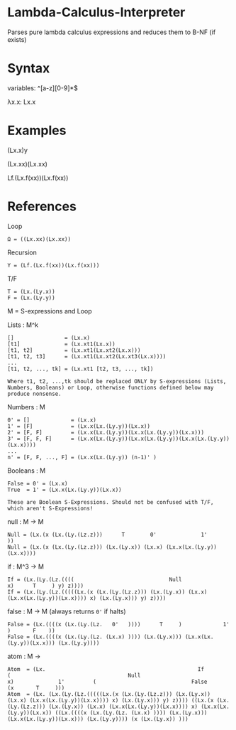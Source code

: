 # Lambda-Calculus-Interpreter
Parses pure lambda calculus expressions and reduces them to B-NF (if exists)


# Syntax
  
  variables: ^[a-z][0-9]*$

  λx.x:   Lx.x

# Examples

  (Lx.x)y

  (Lx.xx)(Lx.xx)

  Lf.(Lx.f(xx))(Lx.f(xx))


# References

Loop
~~~~~~~~~~~~~~~~~~~~~~~~~~~~~
Ω = ((Lx.xx)(Lx.xx))
~~~~~~~~~~~~~~~~~~~~~~~~~~~~~

Recursion
~~~~~~~~~~~~~~~~~~~~~~~~~~~~~
Y = (Lf.(Lx.f(xx))(Lx.f(xx)))
~~~~~~~~~~~~~~~~~~~~~~~~~~~~~

T/F
~~~~~~~~~~~~~~~~~~~~~~~~~~~~~
T = (Lx.(Ly.x))
F = (Lx.(Ly.y))
~~~~~~~~~~~~~~~~~~~~~~~~~~~~~


M = S-expressions and Loop


Lists : M^k
~~~~~~~~~~~~~~~~~~~~~~~~~~~~~
[]                = (Lx.x)
[t1]              = (Lx.xt1(Lx.x))
[t1, t2]          = (Lx.xt1(Lx.xt2(Lx.x)))
[t1, t2, t3]      = (Lx.xt1(Lx.xt2(Lx.xt3(Lx.x))))
...
[t1, t2, ..., tk] = (Lx.xt1 [t2, t3, ..., tk])

Where t1, t2, ...,tk should be replaced ONLY by S-expressions (Lists, Numbers, Booleans) or Loop, otherwise functions defined below may produce nonsense.
~~~~~~~~~~~~~~~~~~~~~~~~~~~~~

Numbers : M
~~~~~~~~~~~~~~~~~~~~~~~~~~~~~
0' = []             = (Lx.x)
1' = [F]            = (Lx.x(Lx.(Ly.y))(Lx.x))
2' = [F, F]         = (Lx.x(Lx.(Ly.y))(Lx.x(Lx.(Ly.y))(Lx.x)))
3' = [F, F, F]      = (Lx.x(Lx.(Ly.y))(Lx.x(Lx.(Ly.y))(Lx.x(Lx.(Ly.y))(Lx.x))))
...
n' = [F, F, ..., F] = (Lx.x(Lx.(Ly.y)) (n-1)' )
~~~~~~~~~~~~~~~~~~~~~~~~~~~~~

Booleans : M
~~~~~~~~~~~~~~~~~~~~~~~~~~~~~
False = 0' = (Lx.x)
True  = 1' = (Lx.x(Lx.(Ly.y))(Lx.x))

These are Boolean S-Expressions. Should not be confused with T/F, which aren't S-Expressions!
~~~~~~~~~~~~~~~~~~~~~~~~~~~~~

null : M -> M
~~~~~~~~~~~~~~~~~~~~~~~~~~~~~
Null = (Lx.(x (Lx.(Ly.(Lz.z)))      T        0'              1'          ))
Null = (Lx.(x (Lx.(Ly.(Lz.z))) (Lx.(Ly.x)) (Lx.x) (Lx.x(Lx.(Ly.y))(Lx.x))))
~~~~~~~~~~~~~~~~~~~~~~~~~~~~~

if : M^3 -> M
~~~~~~~~~~~~~~~~~~~~~~~~~~~~~
If = (Lx.(Ly.(Lz.((((                              Null                                   x)      T     ) y) z))))
If = (Lx.(Ly.(Lz.(((((Lx.(x (Lx.(Ly.(Lz.z))) (Lx.(Ly.x)) (Lx.x) (Lx.x(Lx.(Ly.y))(Lx.x)))) x) (Lx.(Ly.x))) y) z))))
~~~~~~~~~~~~~~~~~~~~~~~~~~~~~

false : M -> M (always returns `0'` if halts)
~~~~~~~~~~~~~~~~~~~~~~~~~~~~~
False = (Lx.((((x (Lx.(Ly.(Lz.   0'   ))))      T     )             1'         )       F    ))
False = (Lx.((((x (Lx.(Ly.(Lz. (Lx.x) )))) (Lx.(Ly.x))) (Lx.x(Lx.(Ly.y))(Lx.x))) (Lx.(Ly.y))))
~~~~~~~~~~~~~~~~~~~~~~~~~~~~~

atom : M ->
~~~~~~~~~~~~~~~~~~~~~~~~~~~~~
Atom  = (Lx.                                                If                                                             (                                     Null                            x)              1'         (                              False                                                    (x       T     )))
Atom  = (Lx. (Lx.(Ly.(Lz.(((((Lx.(x (Lx.(Ly.(Lz.z))) (Lx.(Ly.x)) (Lx.x) (Lx.x(Lx.(Ly.y))(Lx.x)))) x) (Lx.(Ly.x))) y) z)))) ((Lx.(x (Lx.(Ly.(Lz.z))) (Lx.(Ly.x)) (Lx.x) (Lx.x(Lx.(Ly.y))(Lx.x)))) x) (Lx.x(Lx.(Ly.y))(Lx.x)) ((Lx.((((x (Lx.(Ly.(Lz. (Lx.x) )))) (Lx.(Ly.x))) (Lx.x(Lx.(Ly.y))(Lx.x))) (Lx.(Ly.y)))) (x (Lx.(Ly.x)) )))
~~~~~~~~~~~~~~~~~~~~~~~~~~~~~